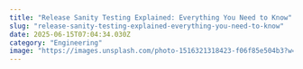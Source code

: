 ```yaml
---
title: "Release Sanity Testing Explained: Everything You Need to Know"
slug: "release-sanity-testing-explained-everything-you-need-to-know"
date: 2025-06-15T07:04:34.030Z
category: "Engineering"
image: "https://images.unsplash.com/photo-1516321318423-f06f85e504b3?w=1200&h=600&fit=crop"
---
```


